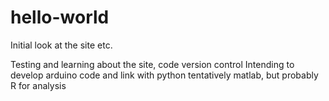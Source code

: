 # hello-world

Initial look at the site etc.

Testing and learning about the site, code version control
Intending to develop arduino code and link with python tentatively matlab, but probably R for 
analysis

